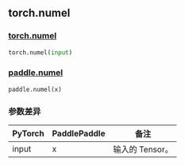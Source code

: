 ## torch.numel
### [torch.numel](https://pytorch.org/docs/stable/generated/torch.numel.html?highlight=numel#torch.numel)

```python
torch.numel(input)
```

### [paddle.numel](https://www.paddlepaddle.org.cn/documentation/docs/zh/api/paddle/numel_cn.html#numel)

```python
paddle.numel(x)
```
### 参数差异
| PyTorch       | PaddlePaddle | 备注                                                   |
| ------------- | ------------ | ------------------------------------------------------ |
| input        | x            | 输入的 Tensor。                   |